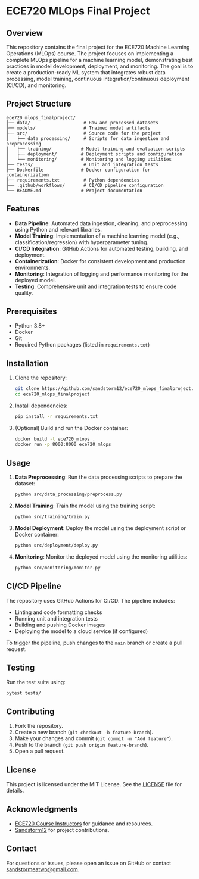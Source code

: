 # ECE720 MLOps Final Project

## Overview
This repository contains the final project for the ECE720 Machine Learning Operations (MLOps) course. The project focuses on implementing a complete MLOps pipeline for a machine learning model, demonstrating best practices in model development, deployment, and monitoring. The goal is to create a production-ready ML system that integrates robust data processing, model training, continuous integration/continuous deployment (CI/CD), and monitoring.

## Project Structure
```
ece720_mlops_finalproject/
├── data/                    # Raw and processed datasets
├── models/                  # Trained model artifacts
├── src/                     # Source code for the project
│   ├── data_processing/     # Scripts for data ingestion and preprocessing
│   ├── training/           # Model training and evaluation scripts
│   ├── deployment/         # Deployment scripts and configuration
│   └── monitoring/         # Monitoring and logging utilities
├── tests/                   # Unit and integration tests
├── Dockerfile              # Docker configuration for containerization
├── requirements.txt         # Python dependencies
├── .github/workflows/       # CI/CD pipeline configuration
└── README.md               # Project documentation
```

## Features
- **Data Pipeline**: Automated data ingestion, cleaning, and preprocessing using Python and relevant libraries.
- **Model Training**: Implementation of a machine learning model (e.g., classification/regression) with hyperparameter tuning.
- **CI/CD Integration**: GitHub Actions for automated testing, building, and deployment.
- **Containerization**: Docker for consistent development and production environments.
- **Monitoring**: Integration of logging and performance monitoring for the deployed model.
- **Testing**: Comprehensive unit and integration tests to ensure code quality.

## Prerequisites
- Python 3.8+
- Docker
- Git
- Required Python packages (listed in `requirements.txt`)

## Installation
1. Clone the repository:
   ```bash
   git clone https://github.com/sandstorm12/ece720_mlops_finalproject.git
   cd ece720_mlops_finalproject
   ```

2. Install dependencies:
   ```bash
   pip install -r requirements.txt
   ```

3. (Optional) Build and run the Docker container:
   ```bash
   docker build -t ece720_mlops .
   docker run -p 8000:8000 ece720_mlops
   ```

## Usage
1. **Data Preprocessing**:
   Run the data processing scripts to prepare the dataset:
   ```bash
   python src/data_processing/preprocess.py
   ```

2. **Model Training**:
   Train the model using the training script:
   ```bash
   python src/training/train.py
   ```

3. **Model Deployment**:
   Deploy the model using the deployment script or Docker container:
   ```bash
   python src/deployment/deploy.py
   ```

4. **Monitoring**:
   Monitor the deployed model using the monitoring utilities:
   ```bash
   python src/monitoring/monitor.py
   ```

## CI/CD Pipeline
The repository uses GitHub Actions for CI/CD. The pipeline includes:
- Linting and code formatting checks
- Running unit and integration tests
- Building and pushing Docker images
- Deploying the model to a cloud service (if configured)

To trigger the pipeline, push changes to the `main` branch or create a pull request.

## Testing
Run the test suite using:
```bash
pytest tests/
```

## Contributing
1. Fork the repository.
2. Create a new branch (`git checkout -b feature-branch`).
3. Make your changes and commit (`git commit -m "Add feature"`).
4. Push to the branch (`git push origin feature-branch`).
5. Open a pull request.

## License
This project is licensed under the MIT License. See the [LICENSE](LICENSE) file for details.

## Acknowledgments
- [ECE720 Course Instructors](#) for guidance and resources.
- [Sandstorm12](https://github.com/sandstorm12) for project contributions.

## Contact
For questions or issues, please open an issue on GitHub or contact [sandstormeatwo@gmail.com](mailto:sandstormeatwo@gmail.com).

